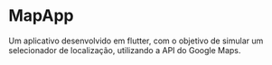 # MapApp

Um aplicativo desenvolvido em flutter, com o objetivo de simular um selecionador de localização, utilizando a API do Google Maps.